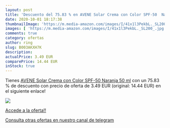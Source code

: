```yaml
---
layout: post
title: 'Descuento del 75.83 % en AVENE Solar Crema con Color SPF-50  Nara'
date: 2020-10-01 18:17:38
thumbnailImage: 'https://m.media-amazon.com/images/I/41x1l3PekbL._SL200_.jpg'
images: [ 'https://m.media-amazon.com/images/I/41x1l3PekbL._SL200_.jpg' ]
comments: true
category: ofertas
author: ring
slug: B003AKXH7K
description:
actualPrice: 3.49 EUR
comparePrice: 14.44 EUR
inStock: true
---
```


Tienes [AVENE Solar Crema con Color SPF-50  Naranja 50 ml](https://www.amazon.com/dp/B003AKXH7K/?tag=redken08-20) con un 75.83 % de descuento con precio de oferta de 3.49 EUR (original: 14.44 EUR) en el siguiente enlace!

[![](https://m.media-amazon.com/images/I/41x1l3PekbL._SL200_.jpg)](https://www.amazon.com/dp/B003AKXH7K/?tag=redken08-20)

[Accede a la oferta!!](https://www.amazon.com/dp/B003AKXH7K/?tag=redken08-20)

[Consulta otras ofertas en nuestro canal de telegram](https://t.me/s/ofertas25)
